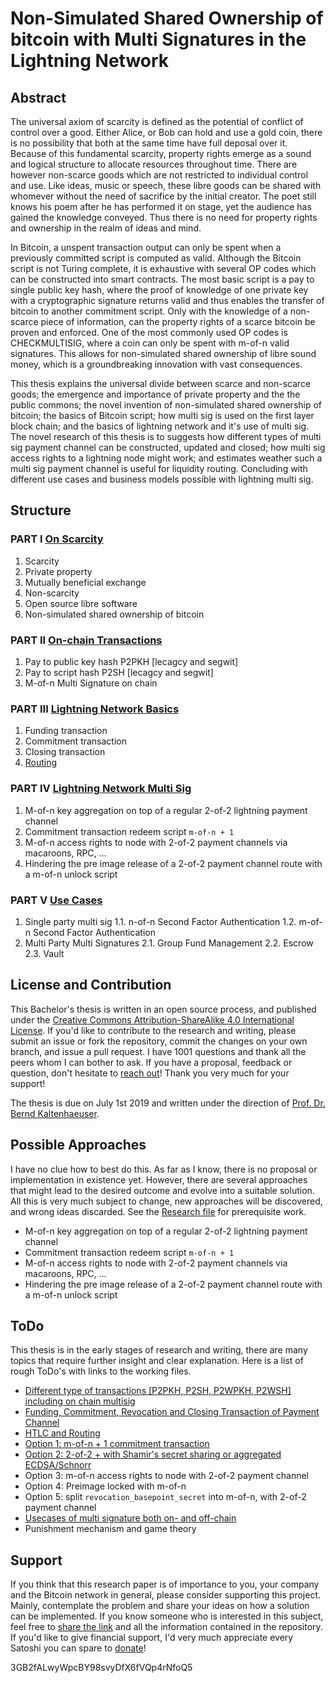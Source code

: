 # Non-Simulated Shared Ownership of bitcoin with Multi Signatures in the Lightning Network

## Abstract

The universal axiom of scarcity is defined as the potential of conflict of control over a good. Either Alice, or Bob can hold and use a gold coin, there is no possibility that both at the same time have full deposal over it. Because of this fundamental scarcity, property rights emerge as a sound and logical structure to allocate resources throughout time. There are however non-scarce goods which are not restricted to individual control and use. Like ideas, music or speech, these libre goods can be shared with whomever without the need of sacrifice by the initial creator. The poet still knows his poem after he has performed it on stage, yet the audience has gained the knowledge conveyed. Thus there is no need for property rights and ownership in the realm of ideas and mind.

In Bitcoin, a unspent transaction output can only be spent when a previously committed script is computed as valid. Although the Bitcoin script is not Turing complete, it is exhaustive with several OP codes which can be constructed into smart contracts. The most basic script is a pay to single public key hash, where the proof of knowledge of one private key with a cryptographic signature returns valid and thus enables the transfer of bitcoin to another commitment script. Only with the knowledge of a non-scarce piece of information, can the property rights of a scarce bitcoin be proven and enforced. One of the most commonly used OP codes is CHECKMULTISIG, where a coin can only be spent with m-of-n valid signatures. This allows for non-simulated shared ownership of libre sound money, which is a groundbreaking innovation with vast consequences.

This thesis explains the universal divide between scarce and non-scarce goods; the emergence and importance of private property and the the public commons; the novel invention of non-simulated shared ownership of bitcoin; the basics of Bitcoin script; how multi sig is used on the first layer block chain; and the basics of lightning network and it's use of multi sig. The novel research of this thesis is to suggests how different types of multi sig payment channel can be constructed, updated and closed; how multi sig access rights to a lightning node might work; and estimates weather such a multi sig payment channel is useful for liquidity routing. Concluding with different use cases and business models possible with lightning multi sig.

## Structure

### PART I [On Scarcity](/Scarcity.asciidoc)

1. Scarcity
2. Private property
3. Mutually beneficial exchange
4. Non-scarcity
5. Open source libre software
6. Non-simulated shared ownership of bitcoin

### PART II [On-chain Transactions](/Transaction.asciidoc)

1. Pay to public key hash P2PKH [lecagcy and segwit]
2. Pay to script hash P2SH [lecagcy and segwit]
3. M-of-n Multi Signature on chain

### PART III [Lightning Network Basics](/PaymentChannel.asciidoc)

1. Funding transaction
2. Commitment transaction
3. Closing transaction
4. [Routing](/Routing.asciidoc)

### PART IV [Lightning Network Multi Sig](/LightningMultiSigTransaction.asciidoc)

1. M-of-n key aggregation on top of a regular 2-of-2 lightning payment channel
2. Commitment transaction redeem script `m-of-n + 1`
3. M-of-n access rights to node with 2-of-2 payment channels via macaroons, RPC, ...
4. Hindering the pre image release of a 2-of-2 payment channel route with a m-of-n unlock script

### PART V [Use Cases](/UseCase.asciidoc)

1. Single party multi sig
    1.1.  n-of-n Second Factor Authentication
    1.2.  m-of-n Second Factor Authentication
2. Multi Party Multi Signatures
    2.1.  Group Fund Management
    2.2.  Escrow
    2.3.  Vault

## License and Contribution

This Bachelor's thesis is written in an open source process, and published under the [Creative Commons Attribution-ShareAlike 4.0 International License](https://creativecommons.org/licenses/by/4.0/legalcode). If you'd like to contribute to the research and writing, please submit an issue or fork the repository, commit the changes on your own branch, and issue a pull request. I have 1001 questions and thank all the peers whom I can bother to ask. If you have a proposal, feedback or question, don't hesitate to [reach out](https://towardsliberty.com/contact)! Thank you very much for your support!

The thesis is due on July 1st 2019 and written under the direction of [Prof. Dr. Bernd Kaltenhaeuser](https://www.dhbw-vs.de/hochschule/mitarbeitende/bernd-kaltenhaeuser.html).

## Possible Approaches

I have no clue how to best do this. As far as I know, there is no proposal or implementation in existence yet. However, there are several approaches that might lead to the desired outcome and evolve into a suitable solution. All this is very much subject to change, new approaches will be discovered, and wrong ideas discarded. See the [Research file](/Research.asciidoc) for prerequisite work.

* M-of-n key aggregation on top of a regular 2-of-2 lightning payment channel
* Commitment transaction redeem script `m-of-n + 1`
* M-of-n access rights to node with 2-of-2 payment channels via macaroons, RPC, ...
* Hindering the pre image release of a 2-of-2 payment channel route with a m-of-n unlock script

## ToDo

This thesis is in the early stages of research and writing, there are many topics that require further insight and clear explanation. Here is a list of rough ToDo's with links to the working files.

* [Different type of transactions [P2PKH, P2SH, P2WPKH, P2WSH] including on chain multisig](/Transaction.asciidoc)
* [Funding, Commitment, Revocation and Closing Transaction of Payment Channel](/PaymentChannel.asciidoc)
* [HTLC and Routing](/Routing.asciidoc)
* [Option 1: m-of-n + 1 commitment transaction](/LightningMultiSigTransaction.asciidoc)
* [Option 2: 2-of-2 + with Shamir's secret sharing or aggregated ECDSA/Schnorr](/LightningMultiSigTransaction.asciidoc)
* Option 3: m-of-n access rights to node with 2-of-2 payment channel
* Option 4: Preimage locked with m-of-n
* Option 5: split `revocation_basepoint_secret` into m-of-n, with 2-of-2 payment channel
* [Usecases of multi signature both on- and off-chain](/UseCase.asciidoc)
* Punishment mechanism and game theory

## Support

If you think that this research paper is of importance to you, your company and the Bitcoin network in general, please consider supporting this project. Mainly, contemplate the problem and share your ideas on how a solution can be implemented. If you know someone who is interested in this subject, feel free to [share the link](https://github.com/MaxHillebrand/LightningMultiSig/) and all the information contained in the repository. If you'd like to give financial support, I'd very much appreciate every Satoshi you can spare to [donate](https://tallyco.in/HillebrandMax)!

3GB2fALwyWpcBY98svyDfX6fVQp4rNfoQ5